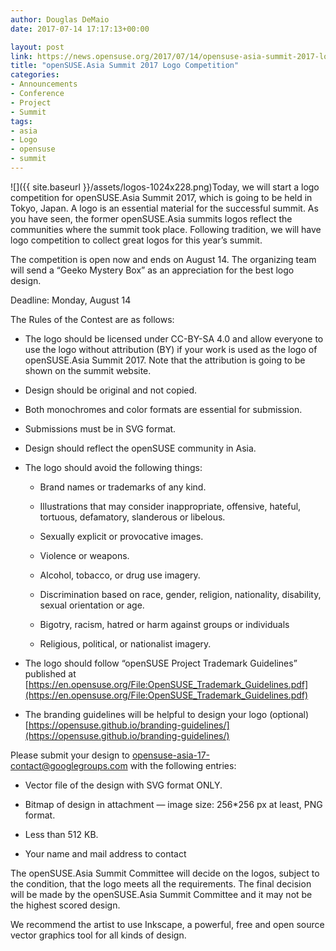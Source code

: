 ```yaml
---
author: Douglas DeMaio
date: 2017-07-14 17:17:13+00:00

layout: post
link: https://news.opensuse.org/2017/07/14/opensuse-asia-summit-2017-logo-competition/
title: "openSUSE.Asia Summit 2017 Logo Competition"
categories:
- Announcements
- Conference
- Project
- Summit
tags:
- asia
- Logo
- opensuse
- summit
---
```

![]({{ site.baseurl }}/assets/logos-1024x228.png)Today, we will start a logo competition for openSUSE.Asia Summit 2017, which is going to be held in Tokyo, Japan. A logo is an essential material for the successful summit. As you have seen, the former openSUSE.Asia summits logos reflect the communities where the summit took place. Following tradition, we will have logo competition to collect great logos for this year’s summit.

The competition is open now and ends on August 14. The organizing team will send a “Geeko Mystery Box” as an appreciation for the best logo design.

Deadline: Monday, August 14

The Rules of the Contest are as follows:<!-- more -->



 	
  * The logo should be licensed under CC-BY-SA 4.0 and allow everyone to use the logo without attribution (BY) if your work is used as the logo of openSUSE.Asia Summit 2017. Note that the attribution is going to be shown on the summit website.

 	
  * Design should be original and not copied.

 	
  * Both monochromes and color formats are essential for submission.

 	
  * Submissions must be in SVG format.

 	
  * Design should reflect the openSUSE community in Asia.

 	
  * The logo should avoid the following things:

 	
    * Brand names or trademarks of any kind.

 	
    * Illustrations that may consider inappropriate, offensive, hateful, tortuous, defamatory, slanderous or libelous.

 	
    * Sexually explicit or provocative images.

 	
    * Violence or weapons.

 	
    * Alcohol, tobacco, or drug use imagery.

 	
    * Discrimination based on race, gender, religion, nationality, disability, sexual orientation or age.

 	
    * Bigotry, racism, hatred or harm against groups or individuals

 	
    * Religious, political, or nationalist imagery.




 	
  * The logo should follow “openSUSE Project Trademark Guidelines” published at [https://en.opensuse.org/File:OpenSUSE_Trademark_Guidelines.pdf](https://en.opensuse.org/File:OpenSUSE_Trademark_Guidelines.pdf)

 	
  * The branding guidelines will be helpful to design your logo (optional)
[https://opensuse.github.io/branding-guidelines/](https://opensuse.github.io/branding-guidelines/)


Please submit your design to [opensuse-asia-17-contact@googlegroups.com](mailto:opensuse-asia-17-contact@googlegroups.com) with the following entries:



 	
  * Vector file of the design with SVG format ONLY.

 	
  * Bitmap of design in attachment — image size: 256*256 px at least, PNG format. 

 	
  * Less than 512 KB.

 	
  * Your name and mail address to contact


The openSUSE.Asia Summit Committee will decide on the logos, subject to the condition, that the logo meets all the requirements. The final decision will be made by the openSUSE.Asia Summit Committee and it may not be the highest scored design.

We recommend the artist to use Inkscape, a powerful, free and open source vector graphics tool for all kinds of design.		
